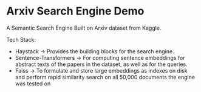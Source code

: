 # Arxiv Search Engine Demo
A Semantic Search Engine Built on Arxiv dataset from Kaggle. 

Tech Stack: 
* Haystack -> Provides the building blocks for the search engine. 
* Sentence-Transformers -> For computing sentence embeddings for abstract texts of the papers in the dataset, as well as for the queries.
* Faiss -> To formulate and store large embeddings as indexes on disk and perform rapid similarity search on all 50,000 documents the engine was tested on
